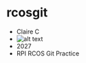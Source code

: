# rcosgit
- Claire C
- ![alt text](https://github.com/closedcaptions13/rcosgit/tree/main/Images/Home.png "Home Image")
- 2027
- RPI RCOS Git Practice